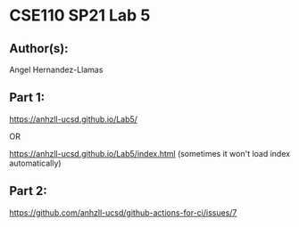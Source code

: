 # CSE110 SP21 Lab 5

## Author(s):
Angel Hernandez-Llamas

## Part 1:

https://anhzll-ucsd.github.io/Lab5/

OR

https://anhzll-ucsd.github.io/Lab5/index.html (sometimes it won't load index automatically)

## Part 2:

https://github.com/anhzll-ucsd/github-actions-for-ci/issues/7
